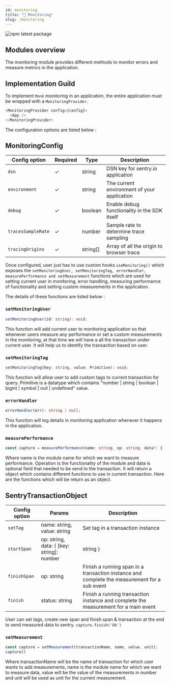 ```yaml
---
id: monitoring
title: "🧯 Monitoring"
slug: /monitoring
---
```


![npm latest package](https://img.shields.io/npm/v/@monkvision/camera/latest.svg)

## Modules overview

The monitoring module provides different methods to monitor errors and measure metrics in the application.

## Implementation Guild

To implement `Monk` monitoring in an application, the entire application must be wrapped with a `MonitoringProvider`.

``` javascript
<MonitoringProvider config={config}>
  <App />
</MonitoringProvider>
```

The configuration options are listed below :

## MonitoringConfig

| **Config option**        | **Required** | **Type**                    | **Description**                              |
|--------------------------|--------------|-----------------------------|----------------------------------------------|
| `dsn`                    |  ✓           | string                      | DSN key for sentry.io application            |
| `environment`            |  ✓           | string                      | The current environment of your application  |
| `debug`                  |  ✓           | boolean                     | Enable debug functionality in the SDK itself |
| `tracesSampleRate`       |  ✓           | number                      | Sample rate to determine trace sampling      |
| `tracingOrigins`         |  ✓           | string[]                    | Array of all the origin to browser trace     |

Once configured, user just has to use custom hooks ```useMonitoring()``` which exposes the ```setMonitoringUser, setMonitoringTag, errorHandler, measurePerformance and setMeasurement``` functions which are used for setting current user in monitoring, error handling, measuring performance of functionality and setting custom measurements in the application.

The details of these functions are listed below :

### `setMonitoringUser`

```typescript
setMonitoringUser(id: string): void;
```

This function will add current user to monitoring application so that whenever users measure any performance or set a custom measurements in the monitoring, at that time we will have a all the transaction under current user. It will help us to identify the transaction based on user.

### `setMonitoringTag`

```typescript
setMonitoringTag(key: string, value: Primitive): void;
```

This function will allow user to add custom tags to current transaction for query. Primitive is a datatype which contains "number | string | boolean | bigint | symbol | null | undefined" value.

### `errorHandler`

```typescript
errorHandler(err): string | null;
```

This function will log details in monitoring application whenever it happens in the application.

### `measurePerformance`

```typescript
const capture = measurePerformance(name: string, op: string, data?: { [key: string]: number | string }): SentryTransactionObject;
```

Where name is the module name for which we want to measure performance. Operation is the functionality of the module and data is optional field that needed to be send to the transaction. It will return a object which contains different functions to use in current transaction. Here are the functions which will be return as an object.

## SentryTransactionObject

| **Config option**        | **Params**                                                   | **Description**                                                                              |
|--------------------------|--------------------------------------------------------------|----------------------------------------------------------------------------------------------|
| `setTag`                 | name: string, value: string                                  | Set tag in a transaction instance                                                            |
| `startSpan`              | op: string, data: { [key: string]: number | string } | null  | Create a span in a transaction instance to measure the performance for a sub event           |
| `finishSpan`             | op: string                                                   | Finish a running span in a transaction instance and complete the measurement for a sub event |
| `finish`                 | status: string                                               | Finish a running transaction instance and complete the measurement for a main event          |

User can set tags, create new span and finish span & transaction at the end to send measured data to sentry. `capture.finish('Ok')`

### `setMeasurement`

```typescript
const capture = setMeasurement(transactionName, name, value, unit);
capture()
```

Where transactionName will be the name of transaction for which user wants to add measurements, name is the module name for which we want to measure data, value will be the value of the measurements in number and unit will be used as unit for the current measurement.
